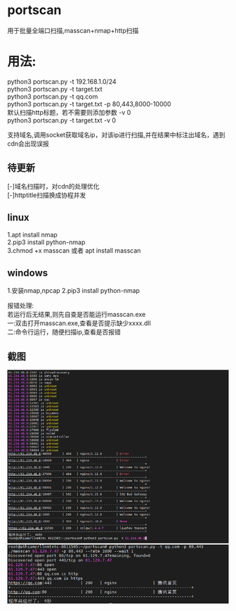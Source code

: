 # portscan
用于批量全端口扫描,masscan+nmap+http扫描
# 用法:
python3 portscan.py -t 192.168.1.0/24  
python3 portscan.py -t target.txt  
python3 portscan.py -t qq.com  
python3 portscan.py -t target.txt  -p 80,443,8000-10000  
默认扫描http标题，若不需要则添加参数 -v 0  
python3 portscan.py -t target.txt -v 0 


支持域名,调用socket获取域名ip，对该ip进行扫描,并在结果中标注出域名，遇到cdn会出现误报

## 待更新
[-]域名扫描时，对cdn的处理优化  
[-]httptitle扫描换成协程并发

## linux
1.apt install nmap  
2.pip3 install python-nmap  
3.chmod +x masscan 或者 apt install masscan 

## windows
1.安装nmap,npcap
2.pip3 install python-nmap  

报错处理:  
若运行后无结果,则先自查是否能运行masscan.exe  
一:双击打开masscan.exe,查看是否提示缺少xxxx.dll  
二:命令行运行，随便扫描ip,查看是否报错  

## 截图
![](./image/1.png)
![](./image/2.png)
